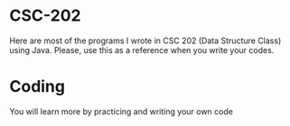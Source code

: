 # CSC-202
Here are most of the programs I wrote in CSC 202 (Data Structure Class) using Java.
Please, use this as a reference when you write your codes. 

# Coding
You will learn more by practicing and writing your own code
